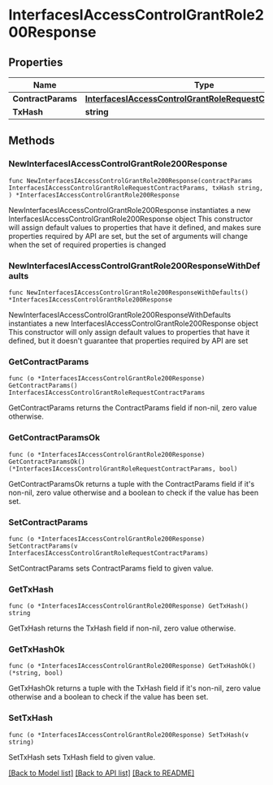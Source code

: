 # InterfacesIAccessControlGrantRole200Response

## Properties

Name | Type | Description | Notes
------------ | ------------- | ------------- | -------------
**ContractParams** | [**InterfacesIAccessControlGrantRoleRequestContractParams**](InterfacesIAccessControlGrantRoleRequestContractParams.md) |  | 
**TxHash** | **string** |  | 

## Methods

### NewInterfacesIAccessControlGrantRole200Response

`func NewInterfacesIAccessControlGrantRole200Response(contractParams InterfacesIAccessControlGrantRoleRequestContractParams, txHash string, ) *InterfacesIAccessControlGrantRole200Response`

NewInterfacesIAccessControlGrantRole200Response instantiates a new InterfacesIAccessControlGrantRole200Response object
This constructor will assign default values to properties that have it defined,
and makes sure properties required by API are set, but the set of arguments
will change when the set of required properties is changed

### NewInterfacesIAccessControlGrantRole200ResponseWithDefaults

`func NewInterfacesIAccessControlGrantRole200ResponseWithDefaults() *InterfacesIAccessControlGrantRole200Response`

NewInterfacesIAccessControlGrantRole200ResponseWithDefaults instantiates a new InterfacesIAccessControlGrantRole200Response object
This constructor will only assign default values to properties that have it defined,
but it doesn't guarantee that properties required by API are set

### GetContractParams

`func (o *InterfacesIAccessControlGrantRole200Response) GetContractParams() InterfacesIAccessControlGrantRoleRequestContractParams`

GetContractParams returns the ContractParams field if non-nil, zero value otherwise.

### GetContractParamsOk

`func (o *InterfacesIAccessControlGrantRole200Response) GetContractParamsOk() (*InterfacesIAccessControlGrantRoleRequestContractParams, bool)`

GetContractParamsOk returns a tuple with the ContractParams field if it's non-nil, zero value otherwise
and a boolean to check if the value has been set.

### SetContractParams

`func (o *InterfacesIAccessControlGrantRole200Response) SetContractParams(v InterfacesIAccessControlGrantRoleRequestContractParams)`

SetContractParams sets ContractParams field to given value.


### GetTxHash

`func (o *InterfacesIAccessControlGrantRole200Response) GetTxHash() string`

GetTxHash returns the TxHash field if non-nil, zero value otherwise.

### GetTxHashOk

`func (o *InterfacesIAccessControlGrantRole200Response) GetTxHashOk() (*string, bool)`

GetTxHashOk returns a tuple with the TxHash field if it's non-nil, zero value otherwise
and a boolean to check if the value has been set.

### SetTxHash

`func (o *InterfacesIAccessControlGrantRole200Response) SetTxHash(v string)`

SetTxHash sets TxHash field to given value.



[[Back to Model list]](../README.md#documentation-for-models) [[Back to API list]](../README.md#documentation-for-api-endpoints) [[Back to README]](../README.md)


